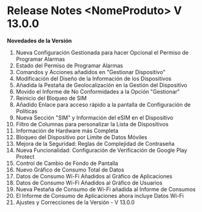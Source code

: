 # Release Notes \<NomeProduto> V 13.0.0

**Novedades de la Versión**

1. Nueva Configuración Gestionada para hacer Opcional el Permiso de Programar Alarmas
2. Estado del Permiso de Programar Alarmas
3. Comandos y Acciones añadidos en "Gestionar Dispositivo"
4. Modificación del Diseño de la Información de los Dispositivos
5. Añadida la Pestaña de Geolocalización en la Gestión del Dispositivo
6. Movido el Informe de No Conformidades a la Opción "Gestionar"
7. Reinicio del Bloqueo de SIM
8. Añadido Enlace para acceso rápido a la pantalla de Configuración de Políticas
9. Nueva Sección "SIM" y Información del eSIM en el Dispositivo
10. Filtro de Columnas para personalizar la Lista de Dispositivos
11. Información de Hardware más Completa
12. Bloqueo del Dispositivo por Límite de Datos Móviles
13. Mejora de la Seguridad: Reglas de Complejidad de Contraseña
14. Nueva Funcionalidad: Configuración de Verificación de Google Play Protect
15. Control de Cambio de Fondo de Pantalla
16. Nuevo Gráfico de Consumo Total de Datos
17. Datos de Consumo Wi-Fi Añadidos al Gráfico de Aplicaciones
18. Datos de Consumo Wi-Fi Añadidos al Gráfico de Usuarios
19. Nueva Pestaña de Consumo de Wi-Fi añadida al Informe de Consumos
20. El Informe de Consumo de Aplicaciones ahora incluye Datos Wi-Fi
21. Ajustes y Correcciones de la Versión - V 13.0.0
